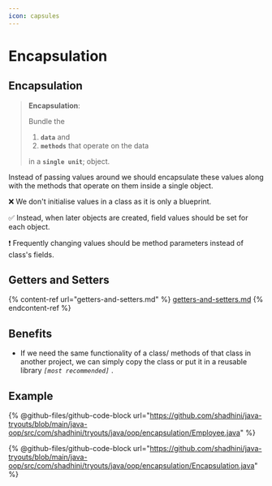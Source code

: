 ```yaml
---
icon: capsules
---
```


# Encapsulation

## Encapsulation

> **Encapsulation**:
>
> Bundle the&#x20;
>
> 1. **`data`** and
> 2. **`methods`** that operate on the data
>
> in a **`single unit`**; object.

Instead of passing values around we should encapsulate these values along with the methods that operate on them inside a single object.



❌  We don't initialise values in a class as it is only a blueprint.

✅️  Instead, when later objects are created, field values should be set for each object.

❗ Frequently changing values should be method parameters instead of class's fields.



## Getters and Setters

{% content-ref url="getters-and-setters.md" %}
[getters-and-setters.md](getters-and-setters.md)
{% endcontent-ref %}



## Benefits

* If we need the same functionality of a class/ methods of that class in another project, we can simply copy the class or put it in a reusable library _`[most recommended]`_ .



## Example

{% @github-files/github-code-block url="https://github.com/shadhini/java-tryouts/blob/main/java-oop/src/com/shadhini/tryouts/java/oop/encapsulation/Employee.java" %}

{% @github-files/github-code-block url="https://github.com/shadhini/java-tryouts/blob/main/java-oop/src/com/shadhini/tryouts/java/oop/encapsulation/Encapsulation.java" %}



